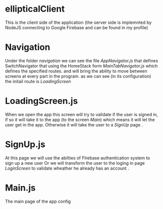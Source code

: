# ellipticalClient
This is the client side of the application (the server side is implemnted by NodeJS connecting to Google Firebase and can be found in my profile)

# Navigation

Under the folder *navigation* we can see the file *AppNavigator.js* that defines SwitchNavigator
that using the HomeStack form *MainTabNavigator.js* which defines the specified routes.
and will bring the ability to move between screens at every part in the program.
as we can see (in its configuration) the initail route is *LoadingScreen*

# LoadingScreen.js

When we open the app this screen will try to validate if the user is signed in, if so it will take it to the app (to the screen *Main*)
which means it will let the user get in the app.
Otherwise it  will take the user to a *SignUp* page .

# SignUp.js

At this page we will use the abilties of FIrebase authentication system to sign up a new user
Or we will transform the user to the loging in page *LoginScreen* to validate wheather  he already has an account .

# Main.js

The main page of the app 
config
